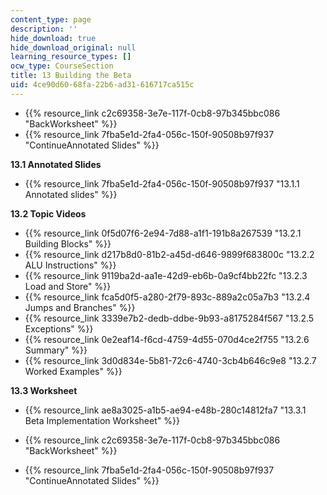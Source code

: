 ```yaml
---
content_type: page
description: ''
hide_download: true
hide_download_original: null
learning_resource_types: []
ocw_type: CourseSection
title: 13 Building the Beta
uid: 4ce90d60-68fa-22b6-ad31-616717ca515c
---
```


*   {{% resource_link c2c69358-3e7e-117f-0cb8-97b345bbc086 "BackWorksheet" %}}
*   {{% resource_link 7fba5e1d-2fa4-056c-150f-90508b97f937 "ContinueAnnotated Slides" %}}

**13.1 Annotated Slides**

*   {{% resource_link 7fba5e1d-2fa4-056c-150f-90508b97f937 "13.1.1 Annotated slides" %}}

**13.2 Topic Videos**

*   {{% resource_link 0f5d07f6-2e94-7d88-a1f1-191b8a267539 "13.2.1 Building Blocks" %}}
*   {{% resource_link d217b8d0-81b2-a45d-d646-9899f683800c "13.2.2 ALU Instructions" %}}
*   {{% resource_link 9119ba2d-aa1e-42d9-eb6b-0a9cf4bb22fc "13.2.3 Load and Store" %}}
*   {{% resource_link fca5d0f5-a280-2f79-893c-889a2c05a7b3 "13.2.4 Jumps and Branches" %}}
*   {{% resource_link 3339e7b2-dedb-ddbe-9b93-a8175284f567 "13.2.5 Exceptions" %}}
*   {{% resource_link 0e2eaf14-f6cd-4759-4d55-070d4ce2f755 "13.2.6 Summary" %}}
*   {{% resource_link 3d0d834e-5b81-72c6-4740-3cb4b646c9e8 "13.2.7 Worked Examples" %}}

**13.3 Worksheet**

*   {{% resource_link ae8a3025-a1b5-ae94-e48b-280c14812fa7 "13.3.1 Beta Implementation Worksheet" %}}

*   {{% resource_link c2c69358-3e7e-117f-0cb8-97b345bbc086 "BackWorksheet" %}}
*   {{% resource_link 7fba5e1d-2fa4-056c-150f-90508b97f937 "ContinueAnnotated Slides" %}}